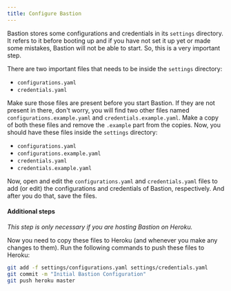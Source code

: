```yaml
---
title: Configure Bastion
---
```


Bastion stores some configurations and credentials in its `settings` directory.
It refers to it before booting up and if you have not set it up yet or made some
mistakes, Bastion will not be able to start. So, this is a very important step.

There are two important files that needs to be inside the `settings` directory:

* `configurations.yaml`
* `credentials.yaml`

Make sure those files are present before you start Bastion. If they are not
present in there, don't worry, you will find two other files named
`configurations.example.yaml` and `credentials.example.yaml`. Make a copy of both these
files and remove the `.example` part from the copies. Now, you should have these
files inside the `settings` directory:

* `configurations.yaml`
* `configurations.example.yaml`
* `credentials.yaml`
* `credentials.example.yaml`

Now, open and edit the `configurations.yaml` and `credentials.yaml` files to add (or
edit) the configurations and credentials of Bastion, respectively. And after you
do that, save the files.

#### Additional steps

_This step is only necessary if you are hosting Bastion on Heroku._

Now you need to copy these files to Heroku (and whenever you make any changes to
them). Run the following commands to push these files to Heroku:  

```bash
git add -f settings/configurations.yaml settings/credentials.yaml
git commit -m "Initial Bastion Configuration"
git push heroku master
```
